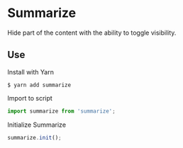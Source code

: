 # Summarize
Hide part of the content with the ability to toggle visibility.

## Use
Install with Yarn
```
$ yarn add summarize
```

Import to script
```javascript
import summarize from 'summarize';
```

Initialize Summarize
```javascript
summarize.init();
```
